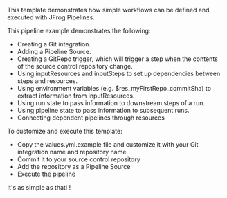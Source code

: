 This template demonstrates how simple workflows can be defined and executed with JFrog Pipelines.

This pipeline example demonstrates the following:

* Creating a Git integration.
* Adding a Pipeline Source.
* Creating a GitRepo trigger, which will trigger a step when the contents of the source control repository change.
* Using inputResources and inputSteps to set up dependencies between steps and resources.
* Using environment variables (e.g. $res_myFirstRepo_commitSha) to extract information from inputResources.
* Using run state to pass information to downstream steps of a run.
* Using pipeline state to pass information to subsequent runs.
* Connecting dependent pipelines through resources

To customize and execute this template:
* Copy the values.yml.example file and customize it with your Git integration name and repository name
* Commit it to your source control repository
* Add the repository as a Pipeline Source
* Execute the pipeline

It's as simple as thatI !
